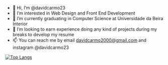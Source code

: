 - 👋 Hi, I’m @davidcarmo23
- 👀 I’m interested in Web Design and Front End Development
- 🌱 I’m currently graduating in Computer Science at Universidade da Beira Interior
- 💞️ I’m looking to earn experience doing any kind of projects during my breaks to develop my resume
- 📫 You can reach me by email davidcarmo2000@gmail.com and instagram @davidcarmo23

[![Top Langs](https://github-readme-stats.vercel.app/api/top-langs/?username=davidcarmo23&layout=compact)](https://github.com/anuraghazra/github-readme-stats)
<!---
davidcarmo23/davidcarmo23 is a ✨ special ✨ repository because its `README.md` (this file) appears on your GitHub profile.
You can click the Preview link to take a look at your changes.
--->
